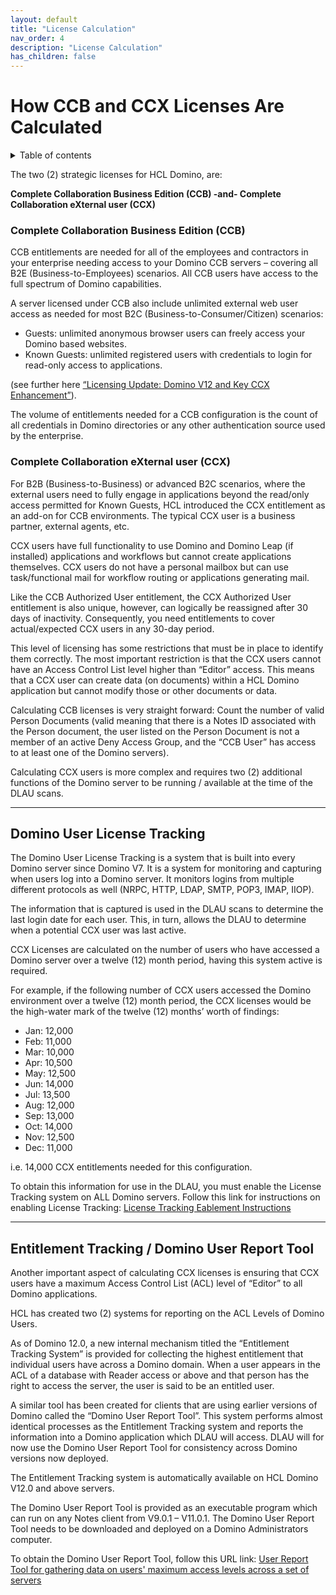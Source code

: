 ```yaml
---
layout: default
title: "License Calculation"
nav_order: 4
description: "License Calculation"
has_children: false
---
```


<h1>How CCB and CCX Licenses Are Calculated</h1>

<details close markdown="block">
  <summary>
    Table of contents
  </summary>
  {: .text-delta }
1. TOC
{:toc}
</details>

The two (2) strategic licenses for HCL Domino, are:

**Complete Collaboration Business Edition (CCB) -and-
Complete Collaboration eXternal user (CCX)**

### Complete Collaboration Business Edition (CCB)

CCB entitlements are needed for all of the employees and contractors in your enterprise needing access to your Domino CCB servers – covering all B2E (Business-to-Employees) scenarios. All CCB users have access to the full spectrum of Domino capabilities.

A server licensed under CCB also include unlimited external web user access as needed for most B2C (Business-to-Consumer/Citizen) scenarios:

* Guests: unlimited anonymous browser users can freely access your Domino based websites.
* Known Guests: unlimited registered users with credentials to login for read-only access to applications.

(see further here [“Licensing Update: Domino V12 and Key CCX Enhancement”](https://blog.hcltechsw.com/domino/licensing-update-domino-v12-and-key-ccx-enhancement/)).

The volume of entitlements needed for a CCB configuration is the count of all credentials in Domino directories or any other authentication source used by the enterprise.

### Complete Collaboration eXternal user (CCX)

For B2B (Business-to-Business) or advanced B2C scenarios, where the external users need to fully engage in applications beyond the read/only access permitted for Known Guests, HCL introduced the CCX entitlement as an add-on for CCB environments. The typical CCX user is a business partner, external agents, etc.

CCX users have full functionality to use Domino and Domino Leap (if installed) applications and workflows but cannot create applications themselves. CCX users do not have a personal mailbox but can use task/functional mail for workflow routing or applications generating mail.

Like the CCB Authorized User entitlement, the CCX Authorized User entitlement is also unique, however, can logically be reassigned after 30 days of inactivity. Consequently, you need entitlements to cover actual/expected CCX users in any 30-day period.

This level of licensing has some restrictions that must be in place to identify them correctly. The most important restriction is that the CCX users cannot have an Access Control List level higher than “Editor” access. This means that a CCX user can create data (on documents) within a HCL Domino application but cannot modify those or other documents or data.

Calculating CCB licenses is very straight forward: Count the number of valid Person Documents (valid meaning that there is a Notes ID associated with the Person document, the user listed on the Person Document is not a member of an active Deny Access Group, and the “CCB User” has access to at least one of the Domino servers).

Calculating CCX users is more complex and requires two (2) additional functions of the Domino server to be running / available at the time of the DLAU scans.

___

## Domino User License Tracking

The Domino User License Tracking is a system that is built into every Domino server since Domino V7. It is a system for monitoring and capturing when users log into a Domino server. It monitors logins from multiple different protocols as well (NRPC, HTTP, LDAP, SMTP, POP3, IMAP, IIOP).

The information that is captured is used in the DLAU scans to determine the last login date for each user. This, in turn, allows the DLAU to determine when a potential CCX user was last active.

CCX Licenses are calculated on the number of users who have accessed a Domino server over a twelve (12) month period, having this system active is required.

For example, if the following number of CCX users accessed the Domino environment over a twelve (12) month period, the CCX licenses would be the high-water mark of the twelve (12) months’ worth of findings:

- Jan:	12,000
- Feb:	11,000
- Mar:	10,000
- Apr:	10,500
- May:	12,500
- Jun:	14,000
- Jul:	13,500
- Aug:	12,000
- Sep:	13,000
- Oct:	14,000
- Nov:	12,500
- Dec:	11,000

i.e. 14,000 CCX entitlements needed for this configuration.

To obtain this information for use in the DLAU, you must enable the License Tracking system on ALL Domino servers. Follow this link for instructions on enabling License Tracking: [License Tracking Eablement Instructions](https://help.hcltechsw.com/domino/12.0.2/admin/conf_licensetracking_t.html)

___

## Entitlement Tracking / Domino User Report Tool
Another important aspect of calculating CCX licenses is ensuring that CCX users have a maximum Access Control List (ACL) level of “Editor” to all Domino applications.

HCL has created two (2) systems for reporting on the ACL Levels of Domino Users. 

As of Domino 12.0, a new internal mechanism titled the “Entitlement Tracking System” is provided for collecting the highest entitlement that individual users have across a Domino domain. When a user appears in the ACL of a database with Reader access or above and that person has the right to access the server, the user is said to be an entitled user.

A similar tool has been created for clients that are using earlier versions of Domino called the “Domino User Report Tool”. This system performs almost identical processes as the Entitlement Tracking system and reports the information into a Domino application which DLAU will access.  DLAU will for now use the Domino User Report Tool for consistency across Domino versions now deployed.

The Entitlement Tracking system is automatically available on HCL Domino V12.0 and above servers.

The Domino User Report Tool is provided as an executable program which can run on any Notes client from V9.0.1 – V11.0.1. The Domino User Report Tool needs to be downloaded and deployed on a Domino Administrators computer. 

To obtain the Domino User Report Tool, follow this URL link: [User Report Tool for gathering data on users' maximum access levels across a set of servers](https://support.hcltechsw.com/csm?id=kb_article&sysparm_article=KB0095328)


 